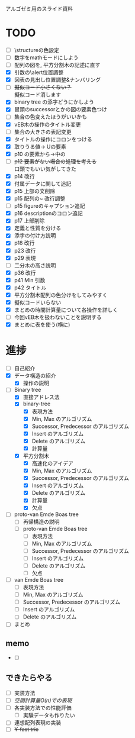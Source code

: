 アルゴゼミ用のスライド資料  

# TODO
- [ ] \structureの色設定  
- [ ] 数字をmathモードにしよう  
- [ ] 配列の図を, 平方分割木の記述に直す
- [x] 引数の\alert位置調整  
- [x] 図表の見出し位置調整&amp;ナンバリング  
- [ ] ~~擬似コード小さくない？~~  
	擬似コード消します
- [x] binary tree の添字どうにかしよう
- [x] 冒頭のsuccessorとかの図の要素色つけ
- [ ] 集合の色変えたほうがいいかも
- [x] vEB木の操作のタイトル変更　
- [ ] 集合の大きさの表記変更　
- [x] タイトルの操作にコロンをつける
- [x] 取りうる値-> Uの要素
- [x] p10 の要素から->中の
- [ ] ~~p12 要素がない場合の処理を考える~~  
  口頭でもいい気がしてきた
- [x] p14 改行
- [x] 付属データに関して追記
- [x] p15 上部の文削除
- [x] p15 配列の~ 改行調整
- [ ] p15 figureのキャプション追記
- [x] p16 descriptionのコロン追記
- [x] p17 上部削除
- [x] 定義と性質を分ける
- [x] 添字の付け方説明
- [x] p18 改行
- [x] p23 改行
- [x] p29 表現
- [ ] 二分木の高さ説明
- [x] p36 改行
- [x] p41 Min 引数
- [x] p42 タイトル
- [x] 平方分割木配列の色分けをしてみやすく
- [x] 擬似コードいらない
- [x] まとめの時間計算量について各操作を詳しく
- [ ] 今回vEB木を扱わないことを説明する
- [x] まとめに表を使う(横に)

# 進捗
- [ ] 自己紹介  
- [x] データ構造の紹介
	- [x] 操作の説明  
- [ ] Binary tree
	- [x] 直接アドレス法
	- [x] binary-tree
		- [x] 表現方法
		- [x] Min, Max のアルゴリズム
		- [x] Successor, Predecessor のアルゴリズム
		- [x] Insert のアルゴリズム
		- [x] Delete のアルゴリズム
		- [x] 計算量
	- [x] 平方分割木
		- [x] 高速化のアイデア
		- [x] Min, Max のアルゴリズム
		- [x] Successor, Predecessor のアルゴリズム
		- [x] Insert のアルゴリズム
		- [x] Delete のアルゴリズム
		- [x] 計算量
		- [x] 欠点
- [ ] proto-van Emde Boas tree
	- [ ] 再帰構造の説明
	- [ ] proto-van Emde Boas tree
		- [ ] 表現方法
		- [ ] Min, Max のアルゴリズム
		- [ ] Successor, Predecessor のアルゴリズム
		- [ ] Insert のアルゴリズム
		- [ ] Delete のアルゴリズム
		- [ ] 欠点
- [ ] van Emde Boas tree
	- [ ] 表現方法
	- [ ] Min, Max のアルゴリズム
	- [ ] Successor, Predecessor のアルゴリズム
	- [ ] Insert のアルゴリズム
	- [ ] Delete のアルゴリズム
- [ ] まとめ  

## memo
- [ ] 
## できたらやる
- [ ] 実装方法
- [ ] *空間計算量$O(n)$での表現*
- [ ] 各実装方法での性能評価
	- [ ] 実験データも作りたい
- [ ] 連想配列表現の実装
- [ ] ~~Y-fast trie~~
